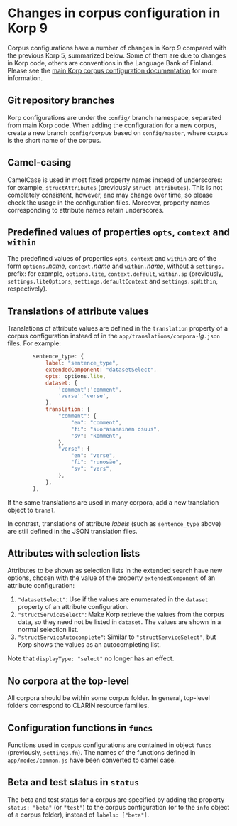 
# Changes in corpus configuration in Korp 9

Corpus configurations have a number of changes in Korp 9 compared with
the previous Korp 5, summarized below. Some of them are due to changes
in Korp code, others are conventions in the Language Bank of Finland.
Please see the [main Korp corpus configuration
documentation](korp-corpus-config.md) for more information.

## Git repository branches

Korp configurations are under the `config/` branch namespace,
separated from main Korp code. When adding the configuration for a new
corpus, create a new branch `config/`*corpus* based on
`config/master`, where *corpus* is the short name of the corpus.

## Camel-casing

CamelCase is used in most fixed property names instead of underscores:
for example, `structAttributes` (previously `struct_attributes`). This
is not completely consistent, however, and may change over time, so
please check the usage in the configuration files. Moreover, property
names corresponding to attribute names retain underscores.

## Predefined values of properties `opts`, `context` and `within`

The predefined values of properties `opts`, `context` and `within` are
of the form `options.`*name*, `context.`*name* and `within.`*name*,
without a `settings.` prefix: for example, `options.lite`,
`context.default`, `within.sp` (previously, `settings.liteOptions`,
`settings.defaultContext` and `settings.spWithin`, respectively).

## Translations of attribute values

Translations of attribute values are defined in the `translation`
property of a corpus configuration instead of in the
`app/translations/corpora-`*lg*`.json` files. For example:

```javascript
        sentence_type: {
            label: "sentence_type",
            extendedComponent: "datasetSelect",
            opts: options.lite,
            dataset: {
                'comment':'comment',
                'verse':'verse',
            },
            translation: {
                "comment": {
                    "en": "comment",
                    "fi": "suorasanainen osuus",
                    "sv": "komment",
                },
                "verse": {
                    "en": "verse",
                    "fi": "runosäe",
                    "sv": "vers",
                },
            },
        },
```

If the same translations are used in many corpora, add a new
translation object to `transl`.

In contrast, translations of attribute *labels* (such as
`sentence_type` above) are still defined in the JSON translation
files.

## Attributes with selection lists

Attributes to be shown as selection lists in the extended search have
new options, chosen with the value of the property `extendedComponent`
of an attribute configuration:

1. `"datasetSelect"`: Use if the values are enumerated in the
   `dataset` property of an attribute configuration.
2. `"structServiceSelect"`: Make Korp retrieve the values from the
   corpus data, so they need not be listed in `dataset`. The values
   are shown in a normal selection list.
3. `"structServiceAutocomplete"`: Similar to `"structServiceSelect"`,
   but Korp shows the values as an autocompleting list.

Note that `displayType: "select"` no longer has an effect.

## No corpora at the top-level

All corpora should be within some corpus folder. In general, top-level
folders correspond to CLARIN resource families.

## Configuration functions in `funcs`

Functions used in corpus configurations are contained in object
`funcs` (previously, `settings.fn`). The names of the functions
defined in `app/modes/common.js` have been converted to camel case.

## Beta and test status in `status`

The beta and test status for a corpus are specified by adding the
property `status: "beta"` (or `"test"`) to the corpus configuration
(or to the `info` object of a corpus folder), instead of `labels:
["beta"]`.
